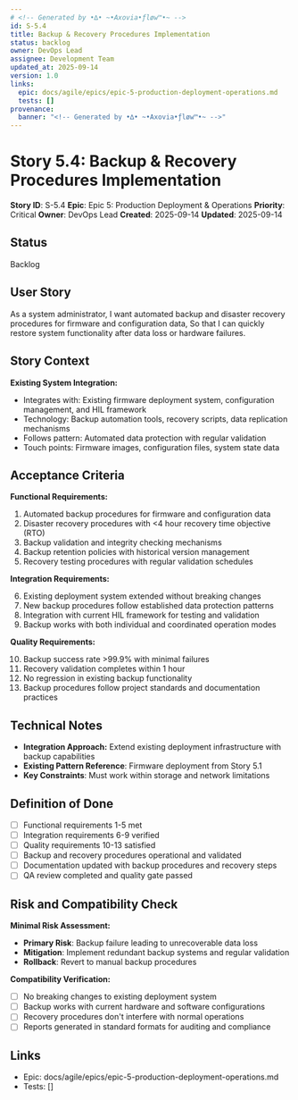 ```yaml
---
# <!-- Generated by •∆• ~•Axovia•ƒløw™•~ -->
id: S-5.4
title: Backup & Recovery Procedures Implementation
status: backlog
owner: DevOps Lead
assignee: Development Team
updated_at: 2025-09-14
version: 1.0
links:
  epic: docs/agile/epics/epic-5-production-deployment-operations.md
  tests: []
provenance:
  banner: "<!-- Generated by •∆• ~•Axovia•ƒløw™•~ -->"
---
```

# Story 5.4: Backup & Recovery Procedures Implementation
<!-- Generated by •∆• ~•Axovia•ƒløw™•~ -->

**Story ID**: S-5.4
**Epic**: Epic 5: Production Deployment & Operations
**Priority**: Critical
**Owner**: DevOps Lead
**Created**: 2025-09-14
**Updated**: 2025-09-14

## Status

Backlog

## User Story

As a system administrator,
I want automated backup and disaster recovery procedures for firmware and configuration data,
So that I can quickly restore system functionality after data loss or hardware failures.

## Story Context

**Existing System Integration:**

- Integrates with: Existing firmware deployment system, configuration management, and HIL framework
- Technology: Backup automation tools, recovery scripts, data replication mechanisms
- Follows pattern: Automated data protection with regular validation
- Touch points: Firmware images, configuration files, system state data

## Acceptance Criteria

**Functional Requirements:**

1. Automated backup procedures for firmware and configuration data
2. Disaster recovery procedures with <4 hour recovery time objective (RTO)
3. Backup validation and integrity checking mechanisms
4. Backup retention policies with historical version management
5. Recovery testing procedures with regular validation schedules

**Integration Requirements:**

6. Existing deployment system extended without breaking changes
7. New backup procedures follow established data protection patterns
8. Integration with current HIL framework for testing and validation
9. Backup works with both individual and coordinated operation modes

**Quality Requirements:**

10. Backup success rate >99.9% with minimal failures
11. Recovery validation completes within 1 hour
12. No regression in existing backup functionality
13. Backup procedures follow project standards and documentation practices

## Technical Notes

- **Integration Approach:** Extend existing deployment infrastructure with backup capabilities
- **Existing Pattern Reference**: Firmware deployment from Story 5.1
- **Key Constraints**: Must work within storage and network limitations

## Definition of Done

- [ ] Functional requirements 1-5 met
- [ ] Integration requirements 6-9 verified
- [ ] Quality requirements 10-13 satisfied
- [ ] Backup and recovery procedures operational and validated
- [ ] Documentation updated with backup procedures and recovery steps
- [ ] QA review completed and quality gate passed

## Risk and Compatibility Check

**Minimal Risk Assessment:**

- **Primary Risk**: Backup failure leading to unrecoverable data loss
- **Mitigation**: Implement redundant backup systems and regular validation
- **Rollback**: Revert to manual backup procedures

**Compatibility Verification:**

- [ ] No breaking changes to existing deployment system
- [ ] Backup works with current hardware and software configurations
- [ ] Recovery procedures don't interfere with normal operations
- [ ] Reports generated in standard formats for auditing and compliance

## Links

- Epic: docs/agile/epics/epic-5-production-deployment-operations.md
- Tests: []